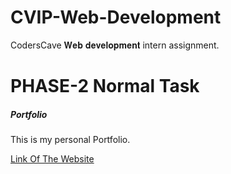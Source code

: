 # CVIP-Web-Development
CodersCave 𝐖𝐞𝐛 𝐝𝐞𝐯𝐞𝐥𝐨𝐩𝐦𝐞𝐧𝐭 intern assignment.

# PHASE-2 Normal Task
##### Portfolio
This is my personal Portfolio.

[Link Of The Website](my-portfolio-cvip.netlify.app)
